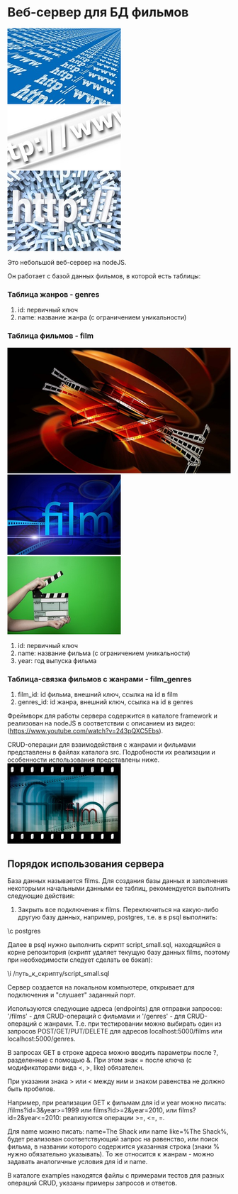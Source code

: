 # Веб-сервер для БД фильмов


![Локальный http-сервер](images/http_gf.jpg)
![Локальный http-сервер](images/http.jpg)
![Локальный http-сервер](images/http-2.jpg)


Это небольшой веб-сервер на nodeJS. 

Он работает с базой данных фильмов, в которой есть таблицы:


### Таблица жанров - genres


1. id: первичный ключ 
2. name: название жанра (с ограничением уникальности)


### Таблица фильмов - film


![](images/film.jpg)
![](images/demo.jpg)
![](images/clipper.jpg)


1. id: первичный ключ
2. name: название фильма (с ограничением уникальности)
3. year: год выпуска фильма


### Таблица-связка фильмов с жанрами - film_genres


1. film_id: id фильма, внешний ключ, ссылка на id в film
2. genres_id: id жанра, внешний ключ, ссылка на id в genres


Фреймворк для работы сервера содержится в каталоге framework и реализован на nodeJS в соответствии с описанием из видео: (https://www.youtube.com/watch?v=243pQXC5Ebs).

CRUD-операции для взаимодействия с жанрами и фильмами представлены в файлах каталога src. Подробности их реализации и особенности использования представлены ниже.
![](images/movie.jpg)


## Порядок использования сервера


База данных называется films. Для создания базы данных и заполнения некоторыми начальными данными ее таблиц, рекомендуется выполнить следующие действия:

1. Закрыть все подключения к films. Переключиться на какую-либо другую базу данных, например, postgres, т.е. в в psql выполнить:

\c postgres


Далее в psql нужно выполнить скрипт script_small.sql, находящийся в корне репозитория (скрипт удаляет текущую базу данных films, поэтому при необходимости следует сделать ее бэкап):

\i /путь_к_скрипту/script_small.sql

Сервер создается на локальном компьютере, открывает для подключения и "слушает" заданный порт. 

Используются следующие адреса (endpoints) для отправки запросов:  '/films' - для CRUD-операций с фильмами и '/genres' - для CRUD-операций с жанрами.
Т.е. при тестировании можно выбирать один из запросов POST/GET/PUT/DELETE для адресов localhost:5000/films или localhost:5000/genres.

В запросах GET в строке адреса можно вводить параметры после ?, разделенные с помощью &.  При этом знак = после ключа (с модификаторами вида <, >, like) обязателен.

При указании знака > или < между ним и знаком равенства не должно быть пробелов.

Например, при реализации GET к фильмам для id и year можно писать: /films?id=3&year>=1999 или films?id>=2&year=2010, или films?id=2&year<=2010: реализуются операции >=, <=, =. 



Для name можно писать: name=The Shack или name like=%The Shack%, будет реализован соответствующий запрос на равенство, или поиск фильма, в названии которого содержится указанная строка (знаки % нужно обязательно указывать).
То же относится к жанрам - можно задавать аналогичные условия для id и name.



В каталоге examples находятся файлы с примерами тестов для разных операций CRUD, указаны примеры запросов и ответов.